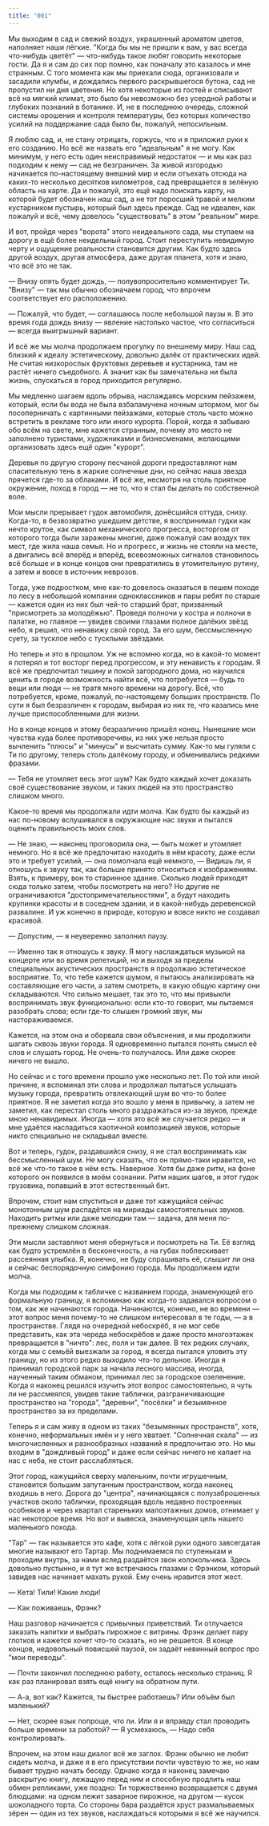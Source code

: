 ```yaml
---
title: "001"
---
```


Мы выходим в сад и свежий воздух, украшенный ароматом цветов, наполняет наши
лёгкие. "Когда бы мы не пришли к вам, у вас всегда что-нибудь цветёт" —
что-нибудь такое любят говорить некоторые гости. Да я и сам до сих пор помню,
как поначалу это казалось и мне странным. С того момента как мы приехали сюда,
организовали и засадили клумбы, и дождались первого раскрывшегося бутона, сад не
пропустил ни дня цветения. Но хотя некоторые из гостей и списывают всё на мягкий
климат, это было бы невозможно без усердной работы и глубоких познаний в
ботанике. И, не в последнюю очередь, сложной системы орошения и контроля
температуры, без которых количество усилий на поддержание сада было бы, пожалуй,
непосильным.

Я люблю сад, и, не стану отрицать, горжусь, что и я приложил руки к его
созданию. Но всё же назвать его "идеальным" я не могу. Как минимум, у него есть
один неисправимый недостаток — и мы как раз подходим к нему — сад не
безграничен. За живой изгородью начинается по-настоящему внешний мир и если
отъехать отсюда на каких-то несколько десятков километров, сад превращается в
зелёную область на карте. Да и пожалуй, это ещё надо поискать карту, на которой
будет обозначен *наш* сад, а не тот поросший травой и мелким кустарником
пустырь, который был здесь прежде. Сад не идеален, как пожалуй и всё, чему
довелось "существовать" в этом "реальном" мире.

И вот, пройдя через "ворота" этого неидеального сада, мы ступаем на дорогу в ещё
более неидельный город. Стоит переступить невидимую черту и ощущение реальности
становится другим. Как будто здесь другой воздух, другая атмосфера, даже другая
планета, хотя и знаю, что всё это не так.

— Внизу опять будет дождь, — полувопросительно комментирует Ти. "Внизу" — так мы
обычно обозначаем город, что впрочем соответствует его расположению.

— Пожалуй, что будет, — соглашаюсь после небольшой паузы я. В это время года
дождь внизу — явление настолько частое, что согласиться — всегда выигрышный
вариант.

И всё же мы молча продолжаем прогулку по внешнему миру. Наш сад, близкий к
идеалу эстетическому, довольно далёк от практических идей. Не считая низкорослых
фруктовых деревьев и кустарника, там не растёт ничего съедобного. А значит как
бы замечательна ни была жизнь, спускаться в город приходится регулярно.

Мы медленно шагаем вдоль обрыва, наслаждаясь морским пейзажем, который, если бы
вода не была взбаламучена ночным штормом, мог бы посоперничать с картинными
пейзажами, которые столь часто можно встретить в рекламе того или иного
курорта. Порой, когда я забываю обо всём на свете, мне кажется странным, почему
это место не заполнено туристами, художниками и бизнесменами, желающими
организовать здесь ещё один "курорт".

Деревья по другую сторону песчаной дороги предоставляют нам спасительную тень в
жаркие солнечные дни, но сейчас наша звезда прячется где-то за облаками. И всё
же, несмотря на столь приятное окружение, поход в город — не то, что я стал бы
делать по собственной воле.

Мои мысли прерывает гудок автомобиля, донёсшийся оттуда, снизу. Когда-то, в
безвозвратно ушедшем детстве, я воспринимал гудки как нечто крутое, как символ
механического прогресса, восторгом от которого тогда были заражены многие, даже
пожалуй сам воздух тех мест, где жила наша семья. Но и прогресс, и жизнь не
стояли на месте, а двигались всё вперёд и вперёд, всевозможных сигналов
становилось всё больше и в конце концов они превратились в утомительную рутину,
а затем и вовсе в источник неврозов.

Тогда, уже подростком, мне как-то довелось оказаться в пешем походе по лесу в
небольшой компании одноклассников и пары ребят по старше — кажется один из них
был чей-то старший брат, призванный "присмотреть за молодёжью". Проведя полночи
у костра и полночи в палатке, но главное — увидев своими глазами полное далёких
звёзд небо, я решил, что ненавижу свой город. За его шум, бессмысленную суету,
за тусклое небо с тусклыми звёздами.

Но теперь и это в прошлом. Уж не вспомню когда, но в какой-то момент я потерял и
тот восторг перед прогрессом, и эту ненависть к городам. Я всё же предпочитал
тишину и покой загородного дома, но научился ценить в городе возможность найти
всё, что потребуется — будь то вещи или люди — не тратя много времени на
дорогу. Всё, что потребуется, кроме, пожалуй, по-настоящему больших
пространств. По сути я был безразличен к городам, выбирая из них те, что
казались мне лучше приспособленными для жизни.

Но в конце концов и этому безразличию пришёл конец. Нынешние мои чувства куда
более противоречивы, из них уже нельзя просто вычленить "плюсы" и "минусы" и
высчитать сумму. Как-то мы гуляли с Ти по другому, теперь столь далёкому городу,
и обменивались редкими фразами.

— Тебя не утомляет весь этот шум? Как будто каждый хочет доказать своё
существование звуком, и таких людей на это пространство слишком много.

Какое-то время мы продолжали идти молча. Как будто бы каждый из нас по-новому
вслушивался в окружающие нас звуки и пытался оценить правильность моих слов.

— Не знаю, — наконец проговорила она, — быть может и утомляет немного. Но я всё
же предпочитаю находить в нём красоту, даже если это и требует усилий, — она
помолчала ещё немного, — Видишь ли, я отношусь к звуку так, как больше принято
относиться к изображениям. Взять, к примеру, вон то старинное здание. Сколько
людей приходят сюда только затем, чтобы посмотреть на него? Но другие не
ограничиваются "достопримечательностями", а будут находить крупинки красоты и в
соседнем здании, и в какой-нибудь деревенской развалине. И уж конечно в природе,
которую и вовсе никто не создавал красивой.

— Допустим, — я неуверенно заполнил паузу.

— Именно так я отношусь к звуку. Я могу наслаждаться музыкой на концерте или во
время репетиций, но и выходя за пределы специальных акустических пространств я
продолжаю эстетическое восприятие. То, что тебе кажется шумом, я пытаюсь
анализировать на составляющие его части, а затем смотреть, в какую общую картину
они складываются. Что сильно мешает, так это то, что мы привыкли воспринимать
звук функционально: если кто-то говорит, мы пытаемся разобрать слова; если
где-то слышен громкий звук, мы настораживаемся.

Кажется, на этом она и оборвала свои объяснения, и мы продолжили шагать сквозь
звуки города. Я одновременно пытался понять смысл её слов и слушать город. Не
очень-то получалось. Или даже скорее ничего не вышло.

Но сейчас и с того времени прошло уже несколько лет. По той или иной причине, я
вспоминал эти слова и продолжал пытаться услышать музыку города, превратить
отвлекающий шум во что-то более приятное. Я не заметил когда это вошло у меня в
привычку, а затем не заметил, как перестал столь много раздражаться из-за
звуков, прежде мною ненавидимых. Иногда — хотя это всё же случается редко — и
мне удаётся насладиться хаотичной композицией звуков, которые никто специально
не складывал вместе.

Вот и теперь, гудок, раздавшийся снизу, я не стал воспринимать как бессмысленный
шум. Не могу сказать, что он прямо-таки нравится, но всё же что-то такое в нём
есть. Наверное. Хотя бы даже ритм, на фоне которого он появился в моём
сознании. Ритм наших шагов, и этот гудок грузовика, попавший в этот естественный
бит.

Впрочем, стоит нам спуститься и даже тот кажущийся сейчас монотонным шум
распадётся на мириады самостоятельных звуков. Находить ритмы или даже мелодии
там — задача, для меня по-прежнему слишком сложная.

Эти мысли заставляют меня обернуться и посмотреть на Ти. Её взгляд как будто
устремлён в бесконечность, а на губах поблескивает рассеянная улыбка. Я,
конечно, не буду спрашивать её, слышит ли она и сейчас беспорядочную симфонию
города. Мы продолжаем идти молча.

Когда мы подходим к табличке с названием города, знаменующей его формальную
границу, я вспоминаю как когда-то задавался вопросом о том, как же начинаются
города. Начинаются, конечно, не во времени — этот вопрос меня почему-то не
слишком интересовал в те годы, — а в пространстве. Глядя на очередной небоскрёб,
я не мог себе представить, как эта череда небоскрёбов и даже просто многоэтажек
превращается в "ничто": лес, поля и так далее. В тех редких случаях, когда мы с
семьёй выезжали за город, я всегда пытался уловить эту границу, но из этого
редко выходило что-то дельное. Иногда я принимал городской парк за начала
лесного массива, иногда, наученный таким обманом, принимал лес за городское
озеленение. Когда я наконец решился изучить этот вопрос самостоятельно, я чуть
ли не рассмеялся, увидев такие таблички, разграничивающие пространство на
"города", "деревни", "посёлки" и безымянное пространство за их пределами.

Теперь я и сам живу в одном из таких "безымянных пространств", хотя, конечно,
неформальных имён и у него хватает. "Солнечная скала" — из многочисленных и
разнообразных названий я предпочитаю это. Но мы входим в "дождливый город" и
даже если сейчас ничего не капает на нас с неба, не стоит расслабляться.

Этот город, кажущийся сверху маленьким, почти игрушечным, становится большим
запутанным пространством, когда наконец входишь в него. Дорога до "центра",
начинающаяся с полузаброшенных участков около таблички, проходящая вдоль недавно
построенных особняков и через квартал стареньких малоэтажных домов, отнимает у
нас некоторое время. Но вот и вывеска, знаменующая цель нашего маленького
похода.

"Тар" — так называется это кафе, хотя с лёгкой руки одного завсегдатая многие
называют его Тартар. Мы поднимаемся по ступенькам и проходим внутрь, за нами
вслед раздаётся звон колокольчика. Здесь довольно пустынно, и я тут же
встречаюсь глазами с Фрэнком, который завидев нас начинает махать рукой. Ему
очень нравится этот жест.

— Кета! Тили! Какие люди!

— Как поживаешь, Фрэнк?

Наш разговор начинается с привычных приветствий. Ти отлучается заказать напитки
и выбрать пирожное с витрины. Фрэнк делает пару глотков и кажется хочет что-то
сказать, но не решается. В конце концов, недовольный повисшей паузой, он задаёт
невинный вопрос про "мои переводы".

— Почти закончил последнюю работу, осталось несколько страниц. Я как раз
планировал взять ещё книгу на обратном пути.

— А-а, вот как? Кажется, ты быстрее работаешь? Или объём был маленький?

— Нет, скорее язык попроще, что ли. Или я и вправду стал проводить больше
времени за работой? — Я усмехаюсь, — Надо себя контролировать.

Впрочем, на этом наш диалог всё же заглох. Фрэнк обычно не любит сидеть молча, и
даже я в его присутствии почти чувствую то же, но нам бывает трудно начать
беседу. Однако когда я наконец замечаю раскрытую книгу, лежащую перед ним и
способную продлить наш обмен репликами, уже поздно: Ти торжественно возвращается
с двумя блюдцами: на одном лежит заварное пирожное, на другом — кусок
шоколадного торта. Со стороны бара раздаётся хруст размалываемых зёрен — один из
тех звуков, наслаждаться которыми я всё же научился.
